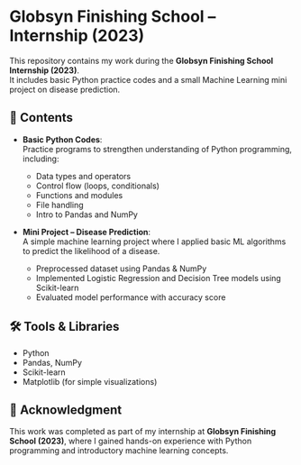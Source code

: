 # Globsyn Finishing School – Internship (2023)

This repository contains my work during the **Globsyn Finishing School Internship (2023)**.  
It includes basic Python practice codes and a small Machine Learning mini project on disease prediction.  

## 📌 Contents
- **Basic Python Codes**:  
  Practice programs to strengthen understanding of Python programming, including:
  - Data types and operators
  - Control flow (loops, conditionals)
  - Functions and modules
  - File handling
  - Intro to Pandas and NumPy

- **Mini Project – Disease Prediction**:  
  A simple machine learning project where I applied basic ML algorithms to predict the likelihood of a disease.  
  - Preprocessed dataset using Pandas & NumPy  
  - Implemented Logistic Regression and Decision Tree models using Scikit-learn  
  - Evaluated model performance with accuracy score  

## 🛠️ Tools & Libraries
- Python  
- Pandas, NumPy  
- Scikit-learn  
- Matplotlib (for simple visualizations)

## 🙌 Acknowledgment
This work was completed as part of my internship at **Globsyn Finishing School (2023)**, where I gained hands-on experience with Python programming and introductory machine learning concepts.
